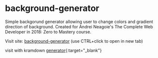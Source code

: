 # background-generator

Simple backgorund generator allowing user to change colors and gradient direction of background. Created for Andrei Neagoie's The Complete Web Developer in 2018: Zero to Mastery course.

Visit site:
 <a href="https://danogo.github.io/background-generator/" target="_blank">background-generator</a> (use CTRL+click to open in new tab)

 visit with kramdown
 [generator](https://danogo.github.io/background-generator/){:target="_blank"}
